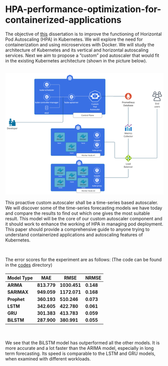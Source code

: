 # HPA-performance-optimization-for-containerized-applications

The objective of [this](https://github.com/suju7/HPA-performance-optimization-for-containerized-applications/blob/master/Master%20Thesis%20Sujatro.pdf) dissertation is to improve the functioning of Horizontal Pod Autoscaling (HPA) in Kubernetes. We will explore the need for containerization and using microservices with Docker. We will study the architecture of Kubernetes and its vertical and horizontal autoscaling services. Next we aim to propose a “custom” pod autoscaler that would fit in the existing Kubernetes architecture (shown in the picture below).

<br/>

<img src="img/k8s_proposed_architecture.jpg" alt="alt text" width="600">

<br/>

This proactive custom autoscaler shall be a time-series based autoscaler. We will discover some of the time-series forecasting models we have today and compare the results to find out which one gives the most suitable result. This model will be the core of our custom autoscaler component and it should work to enhance the working of HPA in managing pod deployment. This paper should provide a comprehensive guide to anyone trying to understand containerized applications and autoscaling features of Kubernetes.

<br/>

The error scores for the experiment are as follows: (The code can be found in the [codes](https://github.com/suju7/HPA-performance-optimization-for-containerized-applications/tree/master/codes) directory)

<h4>  
  
  | Model Type | MAE | RMSE | NRMSE
  | --- | --- | --- | --- 
  | ARIMA | 813.779 | 1030.451 | 0.148 
  | SARIMAX | 949.059 | 1172.071 | 0.168 
  | Prophet | 360.193 | 510.246 | 0.073
  | LSTM | 342.605 | 422.780 | 0.061 
  | GRU | 301.383 | 413.783 | 0.059
  | BiLSTM | 287.900 | 380.991 | 0.055

</h4>
  
<br/>

We see that the BiLSTM model has outperformed all the other models. It is more accurate and a lot faster than the ARIMA model, especially in long term forecasting. Its speed is comparable to the LSTM and GRU models, when examined with different workloads.
